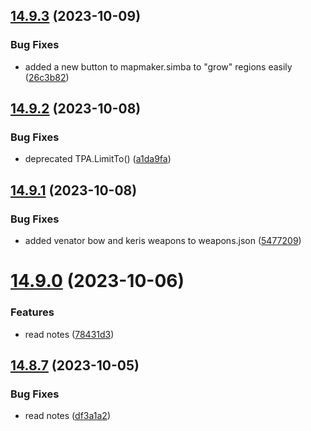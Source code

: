 ## [14.9.3](https://github.com/Torwent/WaspLib/compare/v14.9.2...v14.9.3) (2023-10-09)


### Bug Fixes

* added a new button to mapmaker.simba to "grow" regions easily ([26c3b82](https://github.com/Torwent/WaspLib/commit/26c3b820372cca1f7b0b205d798db34aa8ecb314))



## [14.9.2](https://github.com/Torwent/WaspLib/compare/v14.9.1...v14.9.2) (2023-10-08)


### Bug Fixes

* deprecated TPA.LimitTo() ([a1da9fa](https://github.com/Torwent/WaspLib/commit/a1da9faa8ef29df31732b8a655b672f5df5a5bc5))



## [14.9.1](https://github.com/Torwent/WaspLib/compare/v14.9.0...v14.9.1) (2023-10-08)


### Bug Fixes

* added venator bow and keris weapons to weapons.json ([5477209](https://github.com/Torwent/WaspLib/commit/5477209b16897c4d726642cc70e6693df8d83705))



# [14.9.0](https://github.com/Torwent/WaspLib/compare/v14.8.7...v14.9.0) (2023-10-06)


### Features

* read notes ([78431d3](https://github.com/Torwent/WaspLib/commit/78431d370faf904f24290de1661809086ba2ccd1))



## [14.8.7](https://github.com/Torwent/WaspLib/compare/v14.8.6...v14.8.7) (2023-10-05)


### Bug Fixes

* read notes ([df3a1a2](https://github.com/Torwent/WaspLib/commit/df3a1a294694481490e210946787a8eb460cc963))



